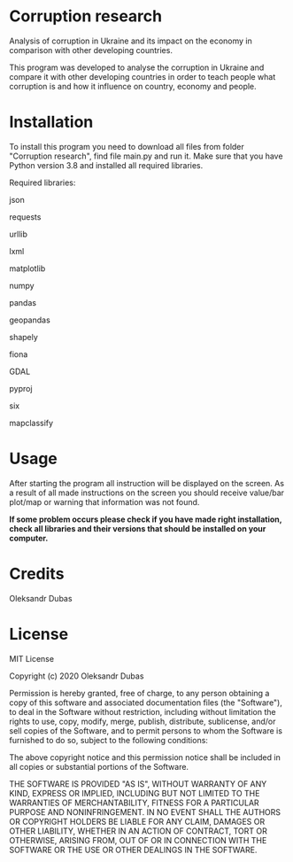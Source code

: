 # Corruption research
Analysis of corruption in Ukraine and its impact on the economy in comparison with other developing countries.

This program was developed to analyse the corruption in Ukraine and compare it with other developing countries in order to teach people what corruption is and how it influence on country, economy and people.

# Installation
To install this program you need to download all files from folder "Corruption research", find file main.py and run it. Make sure that you have Python version 3.8 and installed all required libraries.

Required libraries:

json

requests

urllib

lxml

matplotlib

numpy

pandas

geopandas

shapely

fiona

GDAL

pyproj

six

mapclassify

# Usage
After starting the program all instruction will be displayed on the screen. As a result of all made instructions on the screen you should receive value/bar plot/map or warning that information was not found.

**If some problem occurs please check if you have made right installation, check all libraries and their versions that should be installed on your computer.**

# Credits
Oleksandr Dubas

# License
MIT License

Copyright (c) 2020 Oleksandr Dubas

Permission is hereby granted, free of charge, to any person obtaining a copy
of this software and associated documentation files (the "Software"), to deal
in the Software without restriction, including without limitation the rights
to use, copy, modify, merge, publish, distribute, sublicense, and/or sell
copies of the Software, and to permit persons to whom the Software is
furnished to do so, subject to the following conditions:

The above copyright notice and this permission notice shall be included in all
copies or substantial portions of the Software.

THE SOFTWARE IS PROVIDED "AS IS", WITHOUT WARRANTY OF ANY KIND, EXPRESS OR
IMPLIED, INCLUDING BUT NOT LIMITED TO THE WARRANTIES OF MERCHANTABILITY,
FITNESS FOR A PARTICULAR PURPOSE AND NONINFRINGEMENT. IN NO EVENT SHALL THE
AUTHORS OR COPYRIGHT HOLDERS BE LIABLE FOR ANY CLAIM, DAMAGES OR OTHER
LIABILITY, WHETHER IN AN ACTION OF CONTRACT, TORT OR OTHERWISE, ARISING FROM,
OUT OF OR IN CONNECTION WITH THE SOFTWARE OR THE USE OR OTHER DEALINGS IN THE
SOFTWARE.
